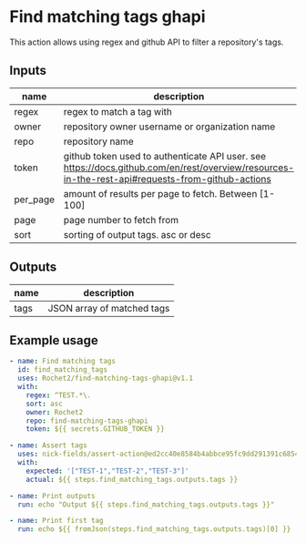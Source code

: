# Find matching tags ghapi

This action allows using regex and github API to filter a repository's tags.

## Inputs

| name |  description |  required |  default |
|---|---|---|---|
| regex |  regex to match a tag with |  true |  |
| owner |  repository owner username or organization name |  true |  |
| repo |  repository name |  true |  |
| token |  github token used to authenticate API user. see https://docs.github.com/en/rest/overview/resources-in-the-rest-api#requests-from-github-actions |  true |  |
| per_page |  amount of results per page to fetch. Between [1-100] |  false |  30 |
| page |  page number to fetch from |  false |  1 |
| sort |  sorting of output tags. asc or desc |  false |  asc |

## Outputs

| name |  description |
|---|---|
| tags |  JSON array of matched tags |

## Example usage

```yml
- name: Find matching tags
  id: find_matching_tags
  uses: Rochet2/find-matching-tags-ghapi@v1.1
  with:
    regex: ^TEST.*\.
    sort: asc
    owner: Rochet2
    repo: find-matching-tags-ghapi
    token: ${{ secrets.GITHUB_TOKEN }}

- name: Assert tags
  uses: nick-fields/assert-action@ed2cc40e8584b4abbce95fc9dd291391c685443f
  with:
    expected: '["TEST-1","TEST-2","TEST-3"]'
    actual: ${{ steps.find_matching_tags.outputs.tags }}

- name: Print outputs
  run: echo "Output ${{ steps.find_matching_tags.outputs.tags }}"

- name: Print first tag
  run: echo ${{ fromJson(steps.find_matching_tags.outputs.tags)[0] }}
```
